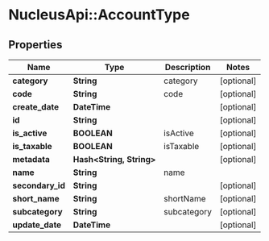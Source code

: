 # NucleusApi::AccountType

## Properties
Name | Type | Description | Notes
------------ | ------------- | ------------- | -------------
**category** | **String** | category | [optional] 
**code** | **String** | code | [optional] 
**create_date** | **DateTime** |  | [optional] 
**id** | **String** |  | [optional] 
**is_active** | **BOOLEAN** | isActive | [optional] 
**is_taxable** | **BOOLEAN** | isTaxable | [optional] 
**metadata** | **Hash&lt;String, String&gt;** |  | [optional] 
**name** | **String** | name | 
**secondary_id** | **String** |  | [optional] 
**short_name** | **String** | shortName | [optional] 
**subcategory** | **String** | subcategory | [optional] 
**update_date** | **DateTime** |  | [optional] 


